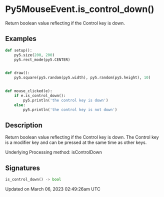 # Py5MouseEvent.is_control_down()

Return boolean value reflecting if the Control key is down.

## Examples

<div class="example-table">

<div class="example-row"><div class="example-cell-image">

</div><div class="example-cell-code">

```python
def setup():
    py5.size(200, 200)
    py5.rect_mode(py5.CENTER)


def draw():
    py5.square(py5.random(py5.width), py5.random(py5.height), 10)


def mouse_clicked(e):
    if e.is_control_down():
        py5.println('the control key is down')
    else:
        py5.println('the control key is not down')
```

</div></div>

</div>

## Description

Return boolean value reflecting if the Control key is down. The Control key is a modifier key and can be pressed at the same time as other keys.

Underlying Processing method: isControlDown

## Signatures

```python
is_control_down() -> bool
```

Updated on March 06, 2023 02:49:26am UTC
